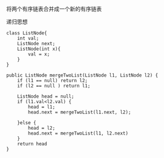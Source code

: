 将两个有序链表合并成一个新的有序链表

递归思想

    class ListNode{
        int val;
        ListNode next;
        ListNode(int x){
            val = x;
        }
    }

    public ListNode mergeTwoList(ListNode l1, ListNode l2) {
        if (l1 == null) return l2;
        if (l2 == null ) return l1;
        
        ListNode head = null;
        if (l1.val<l2.val) {
            head = l1;
            head.next = mergeTwoList(l1.next, l2);
            
        }else {
            head = l2;
            head.next = mergeTwoList(l1, l2.next)
        }
        return head
    }